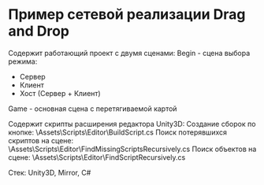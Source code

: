 # Пример сетевой реализации Drag and Drop

Содержит работающий проект с двумя сценами:
Begin - сцена выбора режима:

- Сервер
- Клиент
- Хост (Сервер + Клиент)

Game - основная сцена с перетягиваемой картой

Содержит скрипты расширения редактора Unity3D:
Создание сборок по кнопке: \Assets\Scripts\Editor\BuildScript.cs
Поиск потерявшихся скриптов на сцене: \Assets\Scripts\Editor\FindMissingScriptsRecursively.cs
Поиск объектов на сцене: \Assets\Scripts\Editor\FindScriptRecursively.cs

Стек: Unity3D, Mirror, C#
